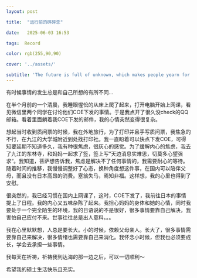 ```yaml
---
layout: post

title:  "远行前的碎碎念"

date:   2025-06-03 16:53

tags:  Record

color: rgb(255,90,90)

cover: '../assets/'

subtitle: 'The future is full of unknown, which makes people yearn for and anxious'  
---
```


有时候事情的发生总是和自己所想的有所不同...

在半个月前的一个清晨，我睡眼惺忪的从床上爬了起来，打开电脑开始上网课，看见微信里两个同学在讨论他们COE下发的事情。于是我点开了很久没check的QQ邮箱。看着里面躺着我COE下发的邮件，我的心情突然变得很复杂。

想起当时收到质问票的时候，我在外地旅行，为了打印并且手写质问票，我焦急的不行，在九江的大学城附近到处找打印社。我一直盼着可以快点下发COE，可得知要延期不知道多久，我有种很焦虑，很灰心的感觉。为了缓解内心的焦虑，我去了九江的东林寺，和妈妈一起求了签，签上写”天边消息实难思，切莫多心望强求“。我知道，菩萨想告诉我，焦虑是解决不了任何事情的，我需要耐心的等待。随着时间的推移，我慢慢调整好了心态，换种角度想这件事，在国内可以陪伴父母，而且没有日本高昂的消费。塞翁失马，焉知非福。这样想，我的心里也得到了安慰。

很突然的，我已经习惯在国内上网课了，这时，COE下发了，我前往日本的事情提上了日程。我的内心又五味杂陈了起来。我担心妈妈的身体和她的心情，同时我要处于一个完全陌生的环境，我的日语说的不是很好，很多事情要靠自己解决，我害怕自己应付不来。世事往往总是出人意料。。。

我在心里默默想，人总是要长大。小的时候，依赖父母亲人。长大了，很多事情需要靠自己来解决，很多情绪也需要靠自己来消化。我怀念小时候，但我也必须要成长，学会去承担一些事情。

我每天在祈祷，祈祷我到达海的那一边之后，可以一切顺利～

希望我的硕士生活快乐且充实。



​																				
